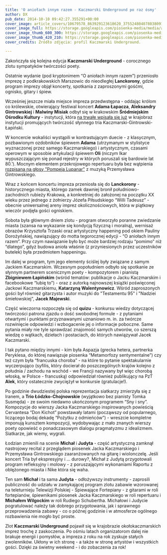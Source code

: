 ```yaml
---
title: 'O aniołach innym razem - Kaczmarski Underground po raz ósmy'
author: DX
pub_date: 2014-10-10 09:42:27.355291+00:00
cover_image: article_covers/10679578_863929123618620_375524804078038091_o.jpg
cover_image_full: https://storage.googleapis.com/piosenka-media/media/article_covers/10679578_863929123618620_375524804078038091_o.jpg
cover_image_thumb_600_300: https://storage.googleapis.com/piosenka-media/media/article_covers/10679578_863929123618620_375524804078038091_o.jpg.600x300_q85_crop_upscale.jpg
cover_image_thumb_420_210: https://storage.googleapis.com/piosenka-media/media/article_covers/10679578_863929123618620_375524804078038091_o.jpg.420x210_q85_crop_upscale.jpg
cover_credits: Źródło zdjęcia: profil Kaczmarski Underground.

---
```


Zakończyła się kolejna edycja **Kaczmarski Underground** \- corocznego zlotu sympatyków twórczości poety. 


Ostatnie wydanie \(pod kryptonimem “O aniołach innym razem”\) przeniosło imprezę z podkrakowskich Marszowic do nieodległej **Lanckorony**, gdzie program imprezy objął koncerty, spotkania z zaproszonymi gośćmi, ognisko, gitary i śpiew.

Wcześniej jeszcze miała miejsce impreza przedwstępna \- oddając królom co królewskie, otwierający festiwal koncert **Adama Łapacza**, **Aleksandry Gintrowskiej** i **Malwiny Misiak** odbył się w krakowskim **Śródmiejskim Ośrodku Kultury** \- instytucji, która [na trwałe wpisała się już](http://www.piosenkaztekstem.pl/wydarzenia/srodmiejski\-osrodek\-kultury\-krakow/) w krajobraz instytucji promujących twórczość słynnego tria Kaczmarski\-Gintrowski\-Łapiński.

W koncercie wokaliści wystąpili w kontrastującym duecie \- z klasycznym, pozbawionym ozdobników śpiewem **Adama** \(utrzymanym w stylistyce wyznaczonej przez samego Kaczmarskiego\) i artystycznym, czasami operowym w sposobie artykulacji śpiewem **Oli** \(niczym Ikar wypuszczającym się ponad rejestry w których poruszali się bardowie lat 80.’\). Mocnym elementem przekrojowego repertuaru była bez wątpienia [rozpisana na głosy "Pompeja Lupanar"](https://www.youtube.com/watch?v=Nipm9cUM5FE) z muzyką Przemysława Gintrowskiego.

Wraz z końcem koncertu impreza przeniosła się do **Lanckorony** \- historycznego miasta, którego zamek dawniej bronił południowo\-zachodnich rubieży Krakowa, a konkretniej do założonej na początku XX wieku przez jednego z żołnierzy Józefa Piłsudskiego “Willi Tadeusz” \- obecnie uniwersalnej areny imprez okolicznościowych, która w piątkowy wieczór podjęła gości ogniskiem.

Sobota była głównym dniem zlotu \- program otworzyło poranne zwiedzanie miasta \(szansa na wykazanie się kondycją fizyczną i moralną\), wernisaż obrazów Krzysztofa Trzaski oraz artystyczny happening pod okiem Pauliny Dorożyńskiej, nawiązujący do motta tegorocznej edycji \- “O aniołach innym razem”. Przy czym nawiązanie było być może bardziej rodzaju “pomimo” niż “dlatego”, gdyż budowa anioła właśnie \(z przyniesionych przez uczestników butelek\) była przedmiotem happeningu.

Im dalej w program, tym jego elementy ściślej były związane z samym Jackiem Kaczmarskim. Wczesnym popołudniem odbyło się spotkanie ze słynnym partnerem scenicznym poety \- kompozytorem i pianistą **Zbigniewem Łapińskim** \(wśród tematów: publikacje o Jacku Kaczmarskim i facebookowe “lubię to”\) \- oraz z autorką najnowszej książki poświęconej Jackowi Kaczmarskiemu, **Katarzyną Walentynowicz**. Wśród zaproszonych gości był również gitarzysta i autor muzyki do "Testamentu 95" i "Nadziei śmiełowskiej", **Jacek Majewski**.

Część wieczorna rozpoczęła się od **quizu** \- konkursu wiedzy dotyczącej twórczości patrona zjazdu o dość swobodnej formule \- z pytaniami otwartymi i punktami przyznawanymi uznaniowo m. in. za twórcze rozwinięcie odpowiedzi i wzbogacenie jej o informacje poboczne. Same pytania miały nie tyle sprawdzać znajomość samych utworów, co szerszą wiedzę o wątkach, dziełach i postaciach, do których nawiązywał Jacek Kaczmarski.

I tak pytano między innymi \- kim była Aspazja \(grecka hetera, partnerka Peryklesa, do której nawiązuje piosenka “Metamorfozy sentymentalne”\) czy też czym była “francuska choroba” \- na które to pytanie spektakularnie wyczerpująco \(syfilis, który docierał do poszczególnych krajów kolejno z południa / zachodu na wschód \- we Francji nazywany był więc chorobą włoską, w Polsce \- francuską\) odpowiedział również publikujący na PzT **Alek**, który ostatecznie zwyciężył w konkursie \(gratulacje!\). 

Po godzinie dwudziestej polska reprezentacja siatkarzy zmierzyła się z Iranem, a **Trio Łódzko\-Chojnowskie** \(wyjątkowo bez pianisty Tomka Susmęda\) \- ze swoim niedawno ukończonym programem “Sny i sny”. Kompozycje do wierszy Jacka Kaczmarskiego inspirowanych powieścią Cervantesa “Don Kichot” powstawały latami \(począwszy od popularnego, liczącego bodaj dekadę “Pożytku z odmieńców”\) \- wreszcie kompletne imponują kunsztem kompozycji, wydobywając z mało znanych wierszy poety opowieść o ponadczasowym dialogu pragmatyzmu z idealizmem. Siatkarze, jak wiemy, wygrali.

Łodzian zmienili na scenie **Michał** i **Judyta** \- część artystyczną zamknął nastrojowy recital z przeglądem piosenek Jacka Kaczmarskiego i Przemysława Gintrowskiego zaaranżowanych na gitarę i wiolonczelę. Jeśli koncert Tria był ekspresyjny i … durowy?, Michał z Judytą przygotowali program refleksyjny i molowy \- z poruszającymi wykonaniami Raportu z oblężonego miasta i Nike która się waha. 

Ten sam **Michał** i ta sama **Judyta** \- odłożywszy instrumenty \- zaprosili publiczność do udziału w zamykającej program zlotu zabawie wzorowanej na teleturnieju Telewizji Polskiej \- Śpiewające Fortepiany \- z gitarami w roli fortepianów, śpiewnikami piosenek Jacka Kaczmarskiego w roli repertuaru i **Michałem Wilgockim** w roli Rudiego Schubertha. Michałowi i Judycie pogratulować należy tak dobrego przygotowania, jak i sprawnego przeprowadzenia zabawy \- co o późnej godzinie i w atmosferze ogólnego rozbawienia nie mogło być proste.

Zlot **Kaczmarski Underground** pojawił się w krajobrazie okołokaczmarskich imprez trochę z zaskoczenia. Po ośmiu latach organizatorom dalej nie brakuje energii i pomysłów, a impreza z roku na rok zyskuje stałych zwolenników. Ukłony w ich stronę \- a także w stronę artystów i wszystkich gości. Dzięki za świetny weekend \- i do zobaczenia za rok!
